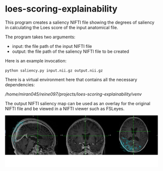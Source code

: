 # loes-scoring-explainability

This program creates a saliency NIFTI file showing the degrees of saliency in calculating the Loes score of the input anatomical file.

The program takes two arguments:
* input: the file path of the input NIFTI file
* output: the file path of the saliency NIFTI file to be created

Here is an example invocation:

`python saliency.py input.nii.gz output.nii.gz`

There is a virtual environment here that contains all the necessary dependencies:

*/home/miran045/reine097/projects/loes-scoring-explainability/venv*

The output NIFTI saliency map can be used as an overlay for the original NIFTI file and be viewed in a NIFTI viewer such as FSLeyes.

![saliency](./img/saliency.png)
